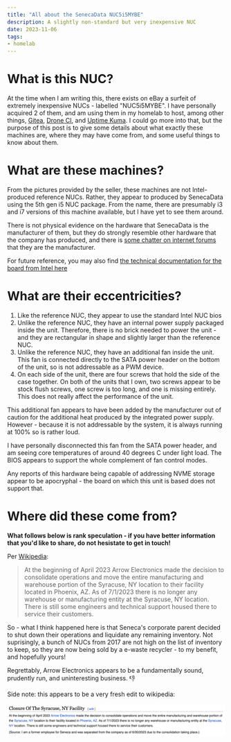 ```yaml
---
title: "All about the SenecaData NUC5i5MYBE"
description: A slightly non-standard but very inexpensive NUC
date: 2023-11-06
tags:
- homelab
---
```

# What is this NUC?
At the time when I am writing this, there exists on eBay a surfeit of extremely inexpensive NUCs - labelled "NUC5i5MYBE". I have personally acquired 2 of them, and am using them in my homelab to host, among other things, [Gitea](https://github.com/go-gitea/gitea), [Drone CI](https://www.drone.io/), and [Uptime Kuma](https://github.com/louislam/uptime-kuma). I could go more into that, but the purpose of this post is to give some details about what exactly these machines are, where they may have come from, and some useful things to know about them.

# What are these machines?
From the pictures provided by the seller, these machines are not Intel-produced reference NUCs. Rather, they appear to produced by SenecaData using the 5th gen i5 NUC package. From the name, there are presumably i3 and i7 versions of this machine available, but I have yet to see them around.

There is not physical evidence on the hardware that SenecaData is the manufacturer of them, but they do strongly resemble other hardware that the company has produced, and there is [some chatter on internet forums](https://forums.servethehome.com/index.php?threads/intel-nuc5i5mybe-i5-5300u-vpro-4gb-ram-custom-case-45.37552/) that they are the manufacturer.

For future reference, you may also find [the technical documentation for the board from Intel here](https://www.intel.com/content/dam/support/us/en/documents/boardsandkits/NUC5i5MYBE_TechProdSpec.pdf)

# What are their eccentricities?
1. Like the reference NUC, they appear to use the standard Intel NUC bios
2. Unlike the reference NUC, they have an internal power supply packaged inside the unit. Therefore, there is no brick needed to power the unit - and they are rectangular in shape and slightly larger than the reference NUC.
3. Unlike the reference NUC, they have an additional fan inside the unit. This fan is connected directly to the SATA power header on the bottom of the unit, so is not addressable as a PWM device.
4. On each side of the unit, there are four screws that hold the side of the case together. On both of the units that I own, two screws appear to be stock flush screws, one screw is too long, and one is missing entirely. This does not really affect the performance of the unit.

This additional fan appears to have been added by the manufacturer out of caution for the additional heat produced by the integrated power supply. However - because it is not addressable by the system, it is always running at 100% so is rather loud.

I have personally disconnected this fan from the SATA power header, and am seeing core temperatures of around 40 degrees C under light load. The BIOS appears to support the whole complement of fan control modes.

Any reports of this hardware being capable of addressing NVME storage appear to be apocryphal - the board on which this unit is based does not support that.

# Where did these come from?
**What follows below is rank speculation - if you have better information that you'd like to share, do not hesistate to get in touch!**

Per [Wikipedia](https://en.wikipedia.org/wiki/Seneca_Data):

> At the beginning of April 2023 Arrow Electronics made the decision to consolidate operations and move the entire manufacturing and warehouse portion of the Syracuse, NY location to their facility located in Phoenix, AZ. As of 7/1/2023 there is no longer any warehouse or manufacturing entity at the Syracuse, NY location. There is still some engineers and technical support housed there to service their customers. 

So - what I think happened here is that Seneca's corporate parent decided to shut down their operations and liquidate any remaining inventory. Not suprisingly, a bunch of NUCs from 2017 are not high on the list of inventory to keep, so they are now being sold by a e-waste recycler - to my benefit, and hopefully yours!

Regrettably, Arrow Electronics appears to be a fundamentally sound, prudently run, and uninteresting business. 👎

Side note: this appears to be a very fresh edit to wikipedia:

![Written in the first person, this wikipedia article explains the latest in Seneca Data's life](./seneca_closure.png)

